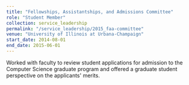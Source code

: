```yaml
---
title: "Fellowships, Assistantships, and Admissions Committee"
role: "Student Member"
collection: service_leadership
permalink: "/service_leadership/2015_faa-committee"
venue: "University of Illinois at Urbana-Champaign"
start_date: 2014-08-01
end_date: 2015-06-01
---
```


Worked with faculty to review student applications for admission to the 
Computer Science graduate program and offered a graduate student perspective 
on the applicants' merits. 
